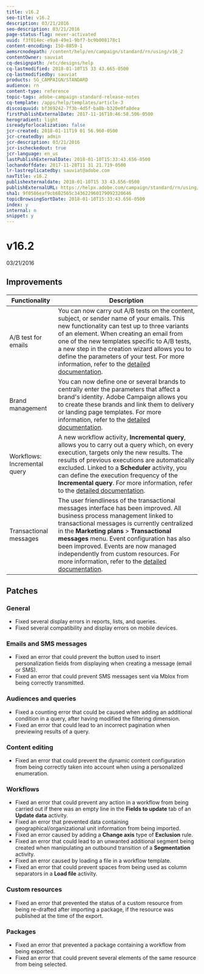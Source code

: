 ```yaml
---
title: v16.2
seo-title: v16.2
description: 03/21/2016
seo-description: 03/21/2016
page-status-flag: never-activated
uuid: f3f014ec-e9a8-49e1-9bf7-bc9b008178c1
content-encoding: ISO-8859-1
aemsrcnodepath: /content/help/en/campaign/standard/rn/using/v16_2
contentOwner: sauviat
cq-designpath: /etc/designs/help
cq-lastmodified: 2018-01-10T15 33 43.665-0500
cq-lastmodifiedby: sauviat
products: SG_CAMPAIGN/STANDARD
audience: rn
content-type: reference
topic-tags: adobe-campaign-standard-release-notes
cq-template: /apps/help/templates/article-3
discoiquuid: bf369242-7f3b-4d5f-ba8b-b320e0fa8dea
firstPublishExternalDate: 2017-11-16T10:46:58.506-0500
herogradient: light
isreadyforlocalization: false
jcr-created: 2018-01-11T19 01 56.960-0500
jcr-createdby: admin
jcr-description: 03/21/2016
jcr-ischeckedout: true
jcr-language: en_us
lastPublishExternalDate: 2018-01-10T15:33:43.656-0500
lochandoffdate: 2017-11-28T11 31 21.719-0500
lr-lastreplicatedby: sauviat@adobe.com
navTitle: v16.2
publishexternaldate: 2018-01-10T15 33 43.656-0500
publishExternalURL: https://helpx.adobe.com/campaign/standard/rn/using/v16_2.html
sha1: 9f0586eaf9cb682565c343622960179092320646
topicBrowsingSortDate: 2018-01-10T15:33:43.656-0500
index: y
internal: n
snippet: y
---
```


# v16.2

03/21/2016

## <p>Improvements</p>

|  Functionality  | Description  |
|---|---|
|  A/B test for emails  | You can now carry out A/B tests on the content, subject, or sender name of your emails. This new functionality can test up to three variants of an element. When creating an email from one of the new templates specific to A/B tests, a new step in the creation wizard allows you to define the parameters of your test. For more information, refer to the [detailed documentation](../../channels/using/creating-an-a-b-test.md).  |
|  Brand management  | You can now define one or several brands to centrally enter the parameters that affect a brand's identity. Adobe Campaign allows you to create these brands and link them to delivery or landing page templates. For more information, refer to the [detailed documentation](../../administration/using/branding.md#assigning-a-brand-to-an-email).  |
|  Workflows: Incremental query  | A new workflow activity, **Incremental query**, allows you to carry out a query which, on every execution, targets only the new results. The results of previous executions are automatically excluded. Linked to a **Scheduler** activity, you can define the execution frequency of the **Incremental query**. For more information, refer to the [detailed documentation](../../automating/using/incremental-query.md).  |
|  Transactional messages  | The user friendliness of the transactional messages interface has been improved. All business process management linked to transactional messages is currently centralized in the **Marketing plans** > **Transactional messages** menu. Event configuration has also been improved. Events are now managed independently from custom resources. For more information, refer to the [detailed documentation](../../channels/using/about-transactional-messaging.md).  |

## <p>Patches</p>

### <p>General</p>

* Fixed several display errors in reports, lists, and queries.
* Fixed several compatibility and display errors on mobile devices.

### <p>Emails and SMS messages</p>

* Fixed an error that could prevent the button used to insert personalization fields from displaying when creating a message (email or SMS).
* Fixed an error that could prevent SMS messages sent via Mblox from being correctly transmitted.

### <p>Audiences and queries</p>

* Fixed a counting error that could be caused when adding an additional condition in a query, after having modified the filtering dimension.
* Fixed an error that could lead to an incorrect pagination when previewing results of a query.

### <p>Content editing</p>

* Fixed an error that could prevent the dynamic content configuration from being correctly taken into account when using a personalized enumeration.

### <p>Workflows</p>

* Fixed an error that could prevent any action in a workflow from being carried out if there was an empty line in the **Fields to update** tab of an **Update data** activity.
* Fixed an error that prevented data containing geographical/organizational unit information from being imported.
* Fixed an error caused by adding a **Change axis** type of **Exclusion** rule.
* Fixed an error that could lead to an unwanted additional segment being created when manipulating an outbound transition of a **Segmentation** activity.
* Fixed an error caused by loading a file in a workflow template.
* Fixed an error that could prevent spaces from being used as column separators in a **Load file** activity.

### <p>Custom resources</p>

* Fixed an error that prevented the status of a custom resource from being re-drafted after importing a package, if the resource was published at the time of the export.

### <p>Packages</p>

* Fixed an error that prevented a package containing a workflow from being exported.
* Fixed an error that could prevent several elements of the same resource from being selected.

